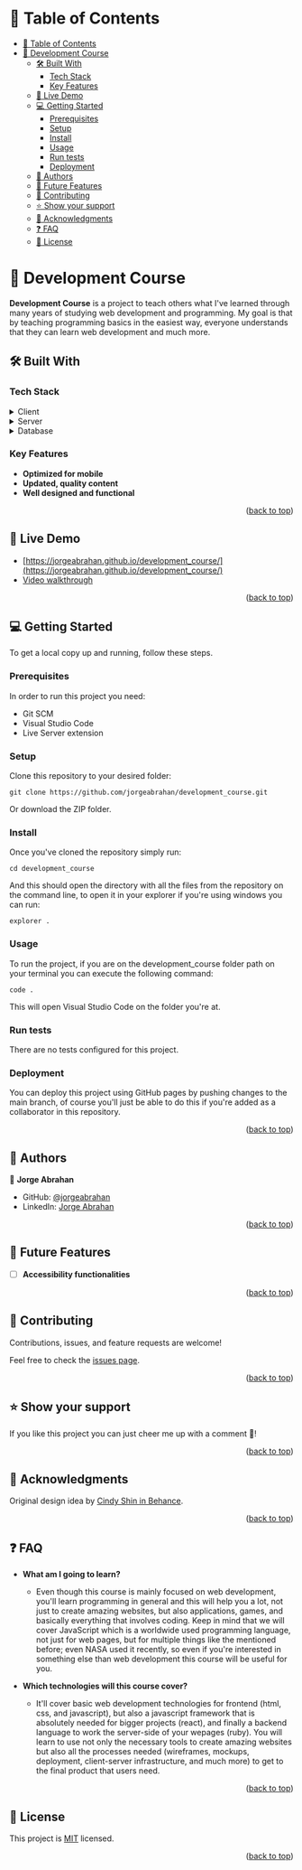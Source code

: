 <a name="readme-top"></a>

# 📗 Table of Contents

- [📗 Table of Contents](#-table-of-contents)
- [📖 Development Course ](#-development-course-)
  - [🛠 Built With ](#-built-with-)
    - [Tech Stack ](#tech-stack-)
    - [Key Features ](#key-features-)
  - [🚀 Live Demo ](#-live-demo-)
  - [💻 Getting Started ](#-getting-started-)
    - [Prerequisites](#prerequisites)
    - [Setup](#setup)
    - [Install](#install)
    - [Usage](#usage)
    - [Run tests](#run-tests)
    - [Deployment](#deployment)
  - [👥 Authors ](#-authors-)
  - [🔭 Future Features ](#-future-features-)
  - [🤝 Contributing ](#-contributing-)
  - [⭐️ Show your support ](#️-show-your-support-)
  - [🙏 Acknowledgments ](#-acknowledgments-)
  - [❓ FAQ ](#-faq-)
  - [📝 License ](#-license-)

# 📖 Development Course <a name="about-project"></a>

**Development Course** is a project to teach others what I've learned through many years of studying web development and programming. My goal is that by teaching programming basics in the easiest way, everyone understands that they can learn web development and much more.

## 🛠 Built With <a name="built-with"></a>

### Tech Stack <a name="tech-stack"></a>

<details>
  <summary>Client</summary>
  <ul>
    <li><a href="https://www.w3schools.com/html/">html</a></li>
    <li><a href="https://www.w3schools.com/css/">css</a></li>
    <li><a href="https://developer.mozilla.org/en-US/docs/Web/JavaScript/JavaScript_technologies_overview">JavaScript</a></li>
  </ul>
</details>

<details>
  <summary>Server</summary>
  <ul>
    <li><a href="#">N/A</a></li>
  </ul>
</details>

<details>
<summary>Database</summary>
  <ul>
    <li><a href="#">N/A</a></li>
  </ul>
</details>

### Key Features <a name="key-features"></a>

- **Optimized for mobile**
- **Updated, quality content**
- **Well designed and functional**

<p align="right">(<a href="#readme-top">back to top</a>)</p>

## 🚀 Live Demo <a name="live-demo"></a>

- [https://jorgeabrahan.github.io/development_course/](https://jorgeabrahan.github.io/development_course/)
- [Video walkthrough](https://www.loom.com/share/095a5ecc31954fb3bca4f282f2666c19)

<p align="right">(<a href="#readme-top">back to top</a>)</p>

## 💻 Getting Started <a name="getting-started"></a>

To get a local copy up and running, follow these steps.

### Prerequisites

In order to run this project you need:

- Git SCM
- Visual Studio Code
- Live Server extension

### Setup

Clone this repository to your desired folder:

```
git clone https://github.com/jorgeabrahan/development_course.git
```

Or download the ZIP folder.

### Install

Once you've cloned the repository simply run:

```
cd development_course
```

And this should open the directory with all the files from the repository on the command line, to open it in your explorer if you're using windows you can run:

```
explorer .
```

### Usage

To run the project, if you are on the development_course folder path on your terminal you can execute the following command:

```
code .
```

This will open Visual Studio Code on the folder you're at.

### Run tests

There are no tests configured for this project.

### Deployment

You can deploy this project using GitHub pages by pushing changes to the main branch, of course you'll just be able to do this if you're added as a collaborator in this repository.

<p align="right">(<a href="#readme-top">back to top</a>)</p>

## 👥 Authors <a name="authors"></a>

👤 **Jorge Abrahan**

- GitHub: [@jorgeabrahan](https://github.com/jorgeabrahan)
- LinkedIn: [Jorge Abrahan](https://www.linkedin.com/in/jorge-abrahan-siguenza-amaya-a975741b8)

<p align="right">(<a href="#readme-top">back to top</a>)</p>

## 🔭 Future Features <a name="future-features"></a>

- [ ] **Accessibility functionalities**

<p align="right">(<a href="#readme-top">back to top</a>)</p>

## 🤝 Contributing <a name="contributing"></a>

Contributions, issues, and feature requests are welcome!

Feel free to check the [issues page](../../issues/).

<p align="right">(<a href="#readme-top">back to top</a>)</p>

<!-- SUPPORT -->

## ⭐️ Show your support <a name="support"></a>

If you like this project you can just cheer me up with a comment 🙂!

<p align="right">(<a href="#readme-top">back to top</a>)</p>

## 🙏 Acknowledgments <a name="acknowledgements"></a>

Original design idea by <a href="https://www.behance.net/adagio07">Cindy Shin in Behance</a>.

<p align="right">(<a href="#readme-top">back to top</a>)</p>

## ❓ FAQ <a name="faq"></a>

- **What am I going to learn?**

  - Even though this course is mainly focused on web development, you'll learn programming in general and this will help you a lot, not just to create amazing websites, but also applications, games, and basically everything that involves coding. Keep in mind that we will cover JavaScript which is a worldwide used programming language, not just for web pages, but for multiple things like the mentioned before; even NASA used it recently, so even if you're interested in something else than web development this course will be useful for you.

- **Which technologies will this course cover?**

  - It'll cover basic web development technologies for frontend (html, css, and javascript), but also a javascript framework that is absolutely needed for bigger projects (react), and finally a backend language to work the server-side of your wepages (ruby). You will learn to use not only the necessary tools to create amazing websites but also all the processes needed (wireframes, mockups, deployment, client-server infrastructure, and much more) to get to the final product that users need.

<p align="right">(<a href="#readme-top">back to top</a>)</p>

## 📝 License <a name="license"></a>

This project is [MIT](./LICENSE) licensed.

<p align="right">(<a href="#readme-top">back to top</a>)</p>
